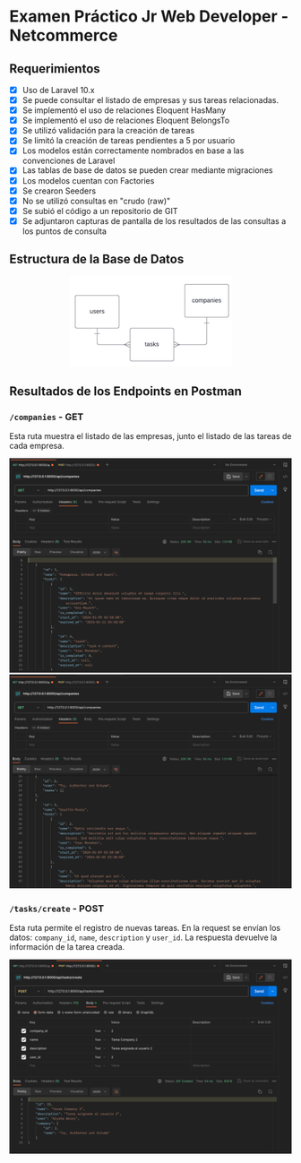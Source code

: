 # Examen Práctico Jr Web Developer - Netcommerce

## Requerimientos
- [x] Uso de Laravel 10.x
- [x] Se puede consultar el listado de empresas y sus tareas relacionadas.
- [x] Se implementó el uso de relaciones Eloquent HasMany
- [x] Se implementó el uso de relaciones Eloquent BelongsTo
- [x] Se utilizó validación para la creación de tareas
- [x] Se limitó la creación de tareas pendientes a 5 por usuario
- [x] Los modelos están correctamente nombrados en base a las convenciones de Laravel
- [x] Las tablas de base de datos se pueden crear mediante migraciones
- [x] Los modelos cuentan con Factories
- [x] Se crearon Seeders
- [x] No se utilizó consultas en "crudo (raw)"
- [x] Se subió el código a un repositorio de GIT
- [x] Se adjuntaron capturas de pantalla de los resultados de las consultas a los puntos de consulta

## Estructura de la Base de Datos

<p align="center">
    <img src="https://github.com/ismaelg-avilag/netcommerce-junior-web-dev-test/blob/update-README/images/database-structure.png"> 
</p>

## Resultados de los Endpoints en Postman

### `/companies` - GET

Esta ruta muestra el listado de las empresas, junto el listado de las tareas de cada empresa.

<p align="center">
    <img src="https://github.com/ismaelg-avilag/netcommerce-junior-web-dev-test/blob/update-README/images/screenshot1.png">
    <img src="https://github.com/ismaelg-avilag/netcommerce-junior-web-dev-test/blob/update-README/images/screenshot2.png">
</p>

### `/tasks/create` - POST

Esta ruta permite el registro de nuevas tareas. En la request se envían los datos: `company_id`, `name`, `description` y `user_id`. La respuesta devuelve la información de la tarea creada.

<p align="center">
    <img src="https://github.com/ismaelg-avilag/netcommerce-junior-web-dev-test/blob/update-README/images/screenshot3.png">
</p>
